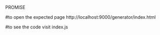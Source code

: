 PROMISE

#to open the expected page
http://localhost:9000/generator/index.html

#to see the code visit index.js
